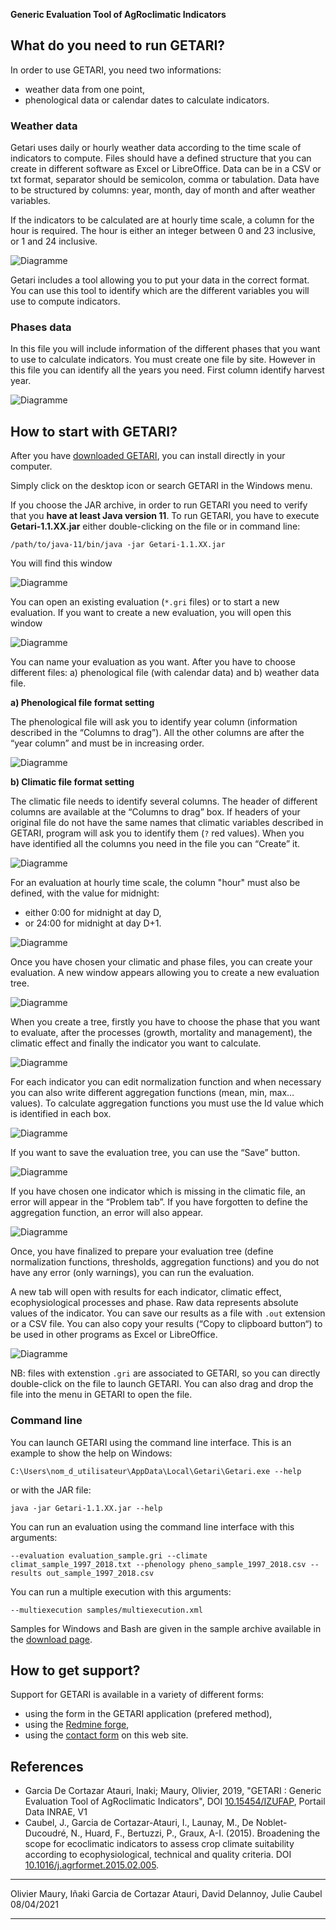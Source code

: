 
**Generic Evaluation Tool of AgRoclimatic Indicators**

## What do you need to run GETARI?

In order to use GETARI, you need two informations:

- weather data from one point,
- phenological data or calendar dates to calculate indicators.

### Weather data

Getari uses daily or hourly weather data according to the time scale of indicators to compute.
Files should have a defined structure that you can create in different software as Excel or LibreOffice.
Data can be in a CSV or txt format, separator should be semicolon, comma or tabulation.
Data have to be structured by columns: year, month, day of month and after weather variables.

If the indicators to be calculated are at hourly time scale, a column for the hour is required.
The hour is either an integer between 0 and 23 inclusive, or 1 and 24 inclusive.

![Diagramme](images/usage-fig1.png)

Getari includes a tool allowing you to put your data in the correct format.
You can use this tool to identify which are the different variables you will use to compute indicators.

### Phases data

In this file you will include information of the different phases that you want to use to calculate indicators.
You must create one file by site.
However in this file you can identify all the years you need.
First column identify harvest year.

![Diagramme](images/usage-fig2.png)

## How to start with GETARI?

After you have [downloaded GETARI](en/download/), you can install directly in your computer.

Simply click on the desktop icon or search GETARI in the Windows menu.

If you choose the JAR archive, in order to run GETARI you need to verify that you **have at least Java version 11**.
To run GETARI, you have to execute **Getari-1.1.XX.jar** either double-clicking on the file or in command line:

    /path/to/java-11/bin/java -jar Getari-1.1.XX.jar

You will find this window

![Diagramme](images/usage-fig4.png)

You can open an existing evaluation (`*.gri` files) or to start a new evaluation.
If you want to create a new evaluation, you will open this window

![Diagramme](images/usage-fig5.png)

You can name your evaluation as you want.
After you have to choose different files: a) phenological file (with calendar data) and b) weather data file.

**a) Phenological file format setting**

The phenological file will ask you to identify year column (information described in the “Columns to drag”).
All the other columns are after the “year column” and must be in increasing order.

![Diagramme](images/usage-fig6.png)

**b) Climatic file format setting**

The climatic file needs to identify several columns.
The header of different columns are available at the “Columns to drag” box.
If headers of your original file do not have the same names that climatic variables described in GETARI, program will ask you to identify them (`?` red values).
When you have identified all the columns you need in the file you can “Create” it.

![Diagramme](images/usage-fig7.png)

For an evaluation at hourly time scale, the column "hour" must also be defined, with the value for midnight:

* either 0:00 for midnight at day D,
* or 24:00 for midnight at day D+1.

![Diagramme](images/usage-fig7b.fr.png)

Once you have chosen your climatic and phase files, you can create your evaluation.
A new window appears allowing you to create a new evaluation tree.

![Diagramme](images/usage-fig8.png)

When you create a tree, firstly you have to choose the phase that you want to evaluate, after the processes (growth, mortality and management), the climatic effect and finally the indicator you want to calculate.

![Diagramme](images/usage-fig9.png)

For each indicator you can edit normalization function and when necessary you can also write different aggregation functions (mean, min, max… values).
To calculate aggregation functions you must use the Id value which is identified in each box.

![Diagramme](images/usage-fig10.png)

If you want to save the evaluation tree, you can use the “Save” button.

![Diagramme](images/usage-fig11.png)

If you have chosen one indicator which is missing in the climatic file, an error will appear in the “Problem tab”.
If you have forgotten to define the aggregation function, an error will also appear.

![Diagramme](images/usage-fig12.png)

Once, you have finalized to prepare your evaluation tree (define normalization functions, thresholds, aggregation functions) and you do not have any error (only warnings), you can run the evaluation.

A new tab will open with results for each indicator, climatic effect, ecophysiological processes and phase.
Raw data represents absolute values of the indicator.
You can save our results as a file with `.out` extension or a CSV file.
You can also copy your results (“Copy to clipboard button“) to be used in other programs as Excel or LibreOffice.

![Diagramme](images/usage-fig14.png)

NB: files with extenstion `.gri` are associated to GETARI, so you can directly double-click on the file to launch GETARI.
You can also drag and drop the file into the menu in GETARI to open the file.

### Command line

You can launch GETARI using the command line interface.
This is an example to show the help on Windows:

`C:\Users\nom_d_utilisateur\AppData\Local\Getari\Getari.exe --help`

or with the JAR file:

`java -jar Getari-1.1.XX.jar --help`

You can run an evaluation using the command line interface with this arguments:

`--evaluation evaluation_sample.gri --climate climat_sample_1997_2018.txt --phenology pheno_sample_1997_2018.csv --results out_sample_1997_2018.csv`

You can run a multiple execution with this arguments:

`--multiexecution samples/multiexecution.xml`

Samples for Windows and Bash are given in the sample archive available in the [download page](../download/).

## How to get support?

Support for GETARI is available in a variety of different forms:

* using the form in the GETARI application (prefered method),
* using the [Redmine forge](https://w3.avignon.inrae.fr/forge/projects/getarj/issues/new),
* using the [contact form](en/contact/) on this web site.

## References

- Garcia De Cortazar Atauri, Inaki; Maury, Olivier, 2019, "GETARI : Generic Evaluation Tool of AgRoclimatic Indicators", DOI [10.15454/IZUFAP](https://doi.org/10.15454/IZUFAP), Portail Data INRAE, V1
- Caubel, J., Garcia de Cortazar-Atauri, I., Launay, M., De Noblet-Ducoudré, N., Huard, F., Bertuzzi, P., Graux, A-I. (2015). Broadening the scope for ecoclimatic indicators to assess crop climate suitability according to ecophysiological, technical and quality criteria. DOI [10.1016/j.agrformet.2015.02.005](http://doi.org/10.1016/j.agrformet.2015.02.005).

----

Olivier Maury, Iñaki Garcia de Cortazar Atauri, David Delannoy, Julie Caubel
08/04/2021

----
